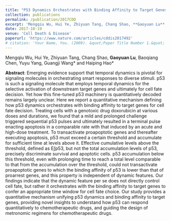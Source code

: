 ```yaml
---
title: "P53 Dynamics Orchestrates with Binding Affinity to Target Genes for Cell Fate Decision"
collection: publications
permalink: /publication/2017CDD
excerpt: 'Mengqiu Wu, Hui Ye, Zhiyuan Tang, Chang Shao, **Gaoyuan Lu**, Baoqiang Chen, Yuyu Yang, Guangji Wang* and Haiping Hao*'
date: 2017-10-19
venue: 'Cell Death & Disease'
paperurl: 'https://www.nature.com/articles/cddis2017492'
# citation: 'Your Name, You. (2009). &quot;Paper Title Number 1.&quot; <i>Journal 1</i>. 1(1).'
---
```

Mengqiu Wu, Hui Ye, Zhiyuan Tang, Chang Shao, **Gaoyuan Lu**, Baoqiang Chen, Yuyu Yang, Guangji Wang* and Haiping Hao*

**Abstract**:
Emerging evidence support that temporal dynamics is pivotal for signaling molecules in orchestrating smart responses to diverse stimuli. p53 is such a signaling molecule that employs temporal dynamics for the selective activation of downstream target genes and ultimately for cell fate decision. Yet how this fine-tuned p53 machinery is quantitatively decoded remains largely unclear. Here we report a quantitative mechanism defining how p53 dynamics orchestrates with binding affinity to target genes for cell fate decision. Treating cells with a genotoxic drug doxorubicin at various doses and durations, we found that a mild and prolonged challenge triggered sequential p53 pulses and ultimately resulted in a terminal pulse enacting apoptosis in a comparable rate with that induced by an acute and high-dose treatment. To transactivate proapoptotic genes and thereafter executing apoptosis, p53 must exceed a certain threshold and accumulate for sufficient time at levels above it. Effective cumulative levels above the threshold, defined as E∫p53, but not the total accumulation levels of p53, precisely discriminate survival and apoptotic cells. p53 accumulation below this threshold, even with prolonging time to reach a total level comparable to that from the accumulation over the threshold, could not transactivate proapoptotic genes to which the binding affinity of p53 is lower than that of proarrest genes, and this property is independent of dynamic features. Our findings indicate that the dynamic feature per se does not directly control cell fate, but rather it orchestrates with the binding affinity to target genes to confer an appropriate time window for cell fate choice. Our study provides a quantitative mechanism unifying p53 dynamics and binding affinity to target genes, providing novel insights to understand how p53 can respond quantitatively to chemotherapeutic drugs, and guiding the design of metronomic regimens for chemotherapeutic drugs.